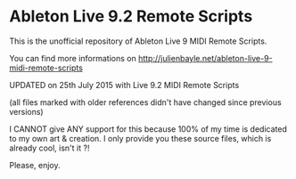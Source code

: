 Ableton Live 9.2 Remote Scripts
=============================

This is the unofficial repository of Ableton Live 9 MIDI Remote Scripts.

You can find more informations on http://julienbayle.net/ableton-live-9-midi-remote-scripts

UPDATED on 25th July 2015 with Live 9.2 MIDI Remote Scripts

(all files marked with older references didn't have changed since previous versions)


I CANNOT give ANY support for this because 100% of my time is dedicated to my own art & creation.
I only provide you these source files, which is already cool, isn't it ?!

Please, enjoy.

